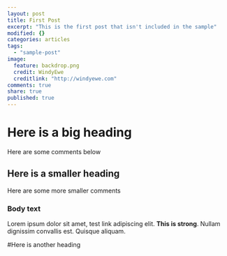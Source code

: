 ```yaml
---
layout: post
title: First Post
excerpt: "This is the first post that isn't included in the sample"
modified: {}
categories: articles
tags: 
  - "sample-post"
image: 
  feature: backdrop.png
  credit: WindyEwe
  creditlink: "http://windyewe.com"
comments: true
share: true
published: true
---
```



# Here is a big heading
Here are some comments below

## Here is a smaller heading
Here are some more smaller comments

### Body text

Lorem ipsum dolor sit amet, test link adipiscing elit. **This is strong**. Nullam dignissim convallis est. Quisque aliquam.

#Here is another heading
